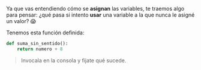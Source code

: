 Ya que vas entendiendo cómo se **asignan** las variables, te traemos algo para pensar: ¿qué pasa si intento **usar** una variable a la que nunca le asigné un valor? :scream:

Tenemos esta función definida:

``` python
def suma_sin_sentido():
	return numero + 8
```

> Invocala en la consola y fijate qué sucede.